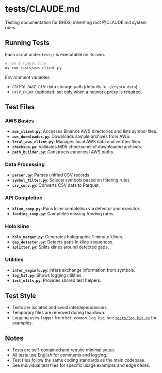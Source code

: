 # tests/CLAUDE.md

Testing documentation for BHDS, inheriting root @CLAUDE.md system rules.

## Running Tests

Each script under `tests/` is executable on its own.

```bash
# run a single file
uv run tests/aws_client.py
```

Environment variables:

- `CRYPTO_BASE_DIR`: data storage path (defaults to `~/crypto_data`).
- `HTTP_PROXY` (optional): set only when a network proxy is required.

## Test Files

### AWS Basics
- **`aws_client.py`**: Accesses Binance AWS directories and lists symbol files.
- **`aws_downloader.py`**: Downloads sample archives from AWS.
- **`local_aws_client.py`**: Manages local AWS data and verifies files.
- **`checksum.py`**: Validates MD5 checksums of downloaded archives.
- **`path_builder.py`**: Constructs canonical AWS paths.

### Data Processing
- **`parser.py`**: Parses unified CSV records.
- **`symbol_filter.py`**: Selects symbols based on filtering rules.
- **`csv_conv.py`**: Converts CSV data to Parquet.

### API Completion
- **`kline_comp.py`**: Runs kline completion via detector and executor.
- **`funding_comp.py`**: Completes missing funding rates.

### Holo kline
- **`holo_merger.py`**: Generates holographic 1-minute klines.
- **`gap_detector.py`**: Detects gaps in kline sequences.
- **`splitter.py`**: Splits klines around detected gaps.

### Utilities
- **`infer_exginfo.py`**: Infers exchange information from symbols.
- **`log_kit.py`**: Shows logging utilities.
- **`test_utils.py`**: Provides shared test helpers.

## Test Style
- Tests are isolated and avoid interdependencies.
- Temporary files are removed during teardown.
- Logging uses `logger` from `bdt_common.log_kit`; see [`tests/log_kit.py`](log_kit.py) for examples.

## Notes
- Tests are self-contained and require minimal setup.
- All tests use English for comments and logging.
- Test files follow the same coding standards as the main codebase.
- See individual test files for specific usage examples and edge cases.

